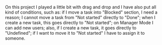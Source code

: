 On this project I played a little bit with drag and drop and I have also put all kind of conditions, such as: 
if I move a task into "Blocked" section, I need a reason; 
I cannot move a task from "Not started" directly to "Done"; 
when I create a new task, this goes directly to "Not started"; 
on Manager Mode I can add new users;
also, if I create a new task, it goes directly to "Undefined"; 
if I want to move it to "Not started" I have to assign it to someone. 
